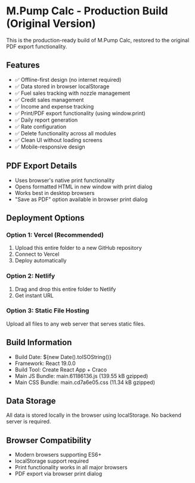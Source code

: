 # M.Pump Calc - Production Build (Original Version)

This is the production-ready build of M.Pump Calc, restored to the original PDF export functionality.

## Features
- ✅ Offline-first design (no internet required)
- ✅ Data stored in browser localStorage
- ✅ Fuel sales tracking with nozzle management
- ✅ Credit sales management
- ✅ Income and expense tracking
- ✅ Print/PDF export functionality (using window.print)
- ✅ Daily report generation
- ✅ Rate configuration
- ✅ Delete functionality across all modules
- ✅ Clean UI without loading screens
- ✅ Mobile-responsive design

## PDF Export Details
- Uses browser's native print functionality
- Opens formatted HTML in new window with print dialog
- Works best in desktop browsers
- "Save as PDF" option available in browser print dialog

## Deployment Options

### Option 1: Vercel (Recommended)
1. Upload this entire folder to a new GitHub repository
2. Connect to Vercel
3. Deploy automatically

### Option 2: Netlify
1. Drag and drop this entire folder to Netlify
2. Get instant URL

### Option 3: Static File Hosting
Upload all files to any web server that serves static files.

## Build Information
- Build Date: ${new Date().toISOString()}
- Framework: React 19.0.0
- Build Tool: Create React App + Craco
- Main JS Bundle: main.61186136.js (139.55 kB gzipped)
- Main CSS Bundle: main.cd7a6e05.css (11.34 kB gzipped)

## Data Storage
All data is stored locally in the browser using localStorage. No backend server is required.

## Browser Compatibility
- Modern browsers supporting ES6+
- localStorage support required
- Print functionality works in all major browsers
- PDF export via browser print dialog